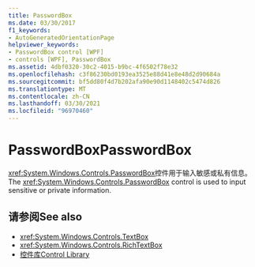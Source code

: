 ```yaml
---
title: PasswordBox
ms.date: 03/30/2017
f1_keywords:
- AutoGeneratedOrientationPage
helpviewer_keywords:
- PasswordBox control [WPF]
- controls [WPF], PasswordBox
ms.assetid: 4dbf0320-30c2-4015-b9bc-4f6502f78e32
ms.openlocfilehash: c3f86230bd0193ea3525e88d41e8e48d2d90684a
ms.sourcegitcommit: bf5dd80f4d7b202afa90e90d1148402c5474d826
ms.translationtype: MT
ms.contentlocale: zh-CN
ms.lasthandoff: 03/30/2021
ms.locfileid: "96970460"
---
```

# <a name="passwordbox"></a><span data-ttu-id="66c63-102">PasswordBox</span><span class="sxs-lookup"><span data-stu-id="66c63-102">PasswordBox</span></span>
<span data-ttu-id="66c63-103"><xref:System.Windows.Controls.PasswordBox>控件用于输入敏感或私有信息。</span><span class="sxs-lookup"><span data-stu-id="66c63-103">The <xref:System.Windows.Controls.PasswordBox> control is used to input sensitive or private information.</span></span>  
  
## <a name="see-also"></a><span data-ttu-id="66c63-104">请参阅</span><span class="sxs-lookup"><span data-stu-id="66c63-104">See also</span></span>

- <xref:System.Windows.Controls.TextBox>
- <xref:System.Windows.Controls.RichTextBox>
- [<span data-ttu-id="66c63-105">控件库</span><span class="sxs-lookup"><span data-stu-id="66c63-105">Control Library</span></span>](control-library.md)
